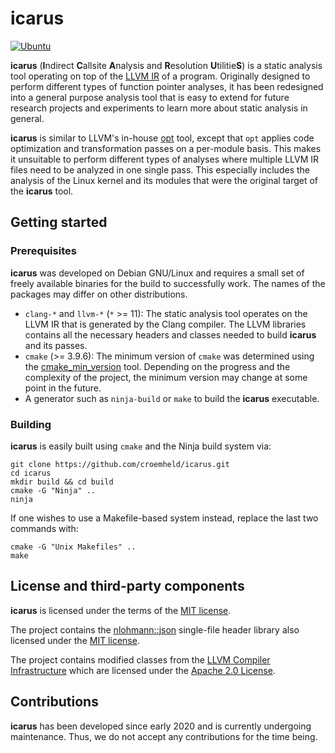 # icarus

[![Ubuntu](https://github.com/croemheld/icarus/actions/workflows/ubuntu.yml/badge.svg)](https://github.com/croemheld/icarus/actions/workflows/ubuntu.yml)

**icarus** (**I**ndirect **C**allsite **A**nalysis and **R**esolution **U**tilitie**S**) is a static analysis tool
operating on top of the [LLVM IR](https://llvm.org/docs/LangRef.html) of a program. Originally designed to perform
different types of function pointer analyses, it has been redesigned into a general purpose analysis tool that is
easy to extend for future research projects and experiments to learn more about static analysis in general.

**icarus** is similar to LLVM's in-house [opt](https://llvm.org/docs/CommandGuide/opt.html) tool, except that `opt`
applies code optimization and transformation passes on a per-module basis. This makes it unsuitable to perform
different types of analyses where multiple LLVM IR files need to be analyzed in one single pass. This especially
includes the analysis of the Linux kernel and its modules that were the original target of the **icarus** tool.

## Getting started

### Prerequisites

**icarus** was developed on Debian GNU/Linux and requires a small set of freely available binaries for the build to
successfully work. The names of the packages may differ on other distributions.

- `clang-*` and `llvm-*` (`*` >= 11): The static analysis tool operates on the LLVM IR that is generated by the Clang
  compiler. The LLVM libraries contains all the necessary headers and classes needed to build **icarus** and its passes.
- `cmake` (>= 3.9.6): The minimum version of `cmake` was determined using the
  [cmake_min_version](https://github.com/nlohmann/cmake_min_version) tool. Depending on the progress and the complexity
  of the project, the minimum version may change at some point in the future.
- A generator such as `ninja-build` or `make` to build the **icarus** executable.

### Building

**icarus** is easily built using `cmake` and the Ninja build system via:

```shell
git clone https://github.com/croemheld/icarus.git
cd icarus
mkdir build && cd build
cmake -G "Ninja" ..
ninja
```

If one wishes to use a Makefile-based system instead, replace the last two commands with:

```shell
cmake -G "Unix Makefiles" ..
make
```

## License and third-party components

**icarus** is licensed under the terms of the [MIT license](https://opensource.org/licenses/MIT).

The project contains the [nlohmann::json](https://github.com/nlohmann/json) single-file header library
also licensed under the [MIT license](https://opensource.org/licenses/MIT).

The project contains modified classes from the [LLVM Compiler Infrastructure](https://llvm.org/) which are licensed
under the [Apache 2.0 License](https://opensource.org/licenses/Apache-2.0).

## Contributions

**icarus** has been developed since early 2020 and is currently undergoing maintenance. Thus, we do not accept any
contributions for the time being. 